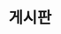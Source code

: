 ---
title: "게시판"
linkTitle: "게시판"
description: "게시판"
url: /common-component/collaboration/board
menu:
  depth:
    weight: 1
    parent: "collaboration"
    identifier: "board"
---